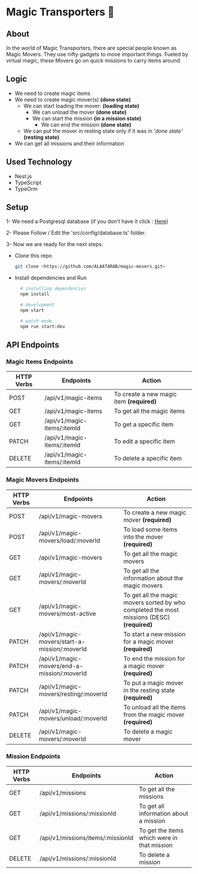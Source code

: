 # Magic Transporters 🚀

## About

In the world of Magic Transporters, there are special people known as Magic
Movers. They use nifty gadgets to move important things. Fueled by virtual magic,
these Movers go on quick missions to carry items around.

## Logic

* We need to create magic items
* We need to create magic mover(s) **(done state)**
  * We can start loading the mover: **(loading state)**
    * We can unload the mover **(done state)**
    * We can start the mission **(in a mission state)**
      * We can end the mission **(done state)**
  * We can put the mover in resting state only if it was in *'done state'* **(resting state)**
* We can get all missions and their information

## Used Technology

* Nest.js
* TypeScript
* TypeOrm

## Setup

1- We need a Postgresql database (if you don't have it click : [Here](https://www.postgresql.org/download/))

2- Please Follow / Edit the 'src/config/database.ts' folder.

3- Now we are ready for the next steps:

* Clone this repo

  ```bash
  git clone <https://github.com/ALAATARAB/magic-movers.git>
  ```

* Install dependencies and Run

  ```bash
    # installing dependencies
    npm install

    # development
    npm start

    # watch mode
    npm run start:dev
  ```

## API Endpoints

### Magic Items Endpoints

| HTTP Verbs | Endpoints | Action |
| --- | --- | --- |
| POST | /api/v1/magic-items | To create a new magic item **(required)** |
| GET | /api/v1/magic-items | To get all the magic items |
| GET | /api/v1/magic-items/:itemId | To get a specific item |
| PATCH | /api/v1/magic-items/:itemId | To edit a specific item |
| DELETE | /api/v1/magic-items/:itemId | To delete a specific item |

### Magic Movers Endpoints

| HTTP Verbs | Endpoints | Action |
| --- | --- | --- |
| POST | /api/v1/magic-movers | To create a new magic mover **(required)** |
| POST | /api/v1/magic-movers/load/:moverId | To load some items into the mover **(required)** |
| GET | /api/v1/magic-movers | To get all the magic movers |
| GET | /api/v1/magic-movers/:moverId | To get all the information about the magic movers |
| GET | /api/v1/magic-movers/most-active | To get all the magic movers sorted by who completed the most missions (DESC) **(required)** |
| PATCH | /api/v1/magic-movers/start-a-mission/:moverId | To start a new mission for a magic mover **(required)** |
| PATCH | /api/v1/magic-movers/end-a-mission/:moverId | To end the mission for a magic mover **(required)** |
| PATCH | /api/v1/magic-movers/resting/:moverId | To put a magic mover in the resting state **(required)** |
| PATCH | /api/v1/magic-movers/unload/:moverId | To unload all the items from the magic mover **(required)** |
| DELETE | /api/v1/magic-movers/:moverId | To delete a magic mover |

### Mission Endpoints

| HTTP Verbs | Endpoints | Action |
| --- | --- | --- |
| GET | /api/v1/missions | To get all the missions |
| GET | /api/v1/missions/:missionId | To get all information about a mission |
| GET | /api/v1/missions/items/:missionId | To get the items which were in that mission |
| DELETE | /api/v1/missions/:missionId | To delete a mission |
